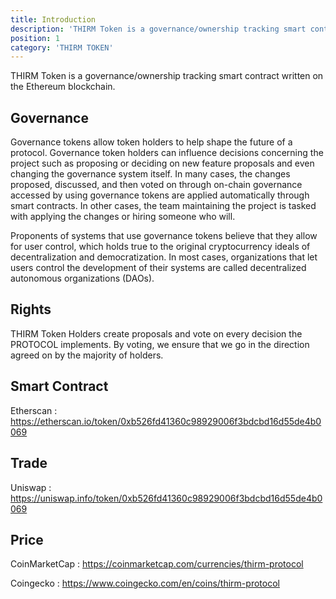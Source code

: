 ```yaml
---
title: Introduction
description: 'THIRM Token is a governance/ownership tracking smart contract written on the Ethereum blockchain.'
position: 1
category: 'THIRM TOKEN'
---
```


THIRM Token is a governance/ownership tracking smart contract written on the Ethereum blockchain.

## Governance

Governance tokens allow token holders to help shape the future of a protocol. Governance token holders can influence decisions concerning the project such as proposing or deciding on new feature proposals and even changing the governance system itself. In many cases, the changes proposed, discussed, and then voted on through on-chain governance accessed by using governance tokens are applied automatically through smart contracts. In other cases, the team maintaining the project is tasked with applying the changes or hiring someone who will.

Proponents of systems that use governance tokens believe that they allow for user control, which holds true to the original cryptocurrency ideals of decentralization and democratization. In most cases, organizations that let users control the development of their systems are called decentralized autonomous organizations (DAOs).

## Rights

THIRM Token Holders create proposals and vote on every decision the PROTOCOL implements. By voting, we ensure that we go in the direction agreed on by the majority of holders.

## Smart Contract

Etherscan : https://etherscan.io/token/0xb526fd41360c98929006f3bdcbd16d55de4b0069

## Trade

Uniswap : https://uniswap.info/token/0xb526fd41360c98929006f3bdcbd16d55de4b0069

## Price

CoinMarketCap : https://coinmarketcap.com/currencies/thirm-protocol

Coingecko : https://www.coingecko.com/en/coins/thirm-protocol
